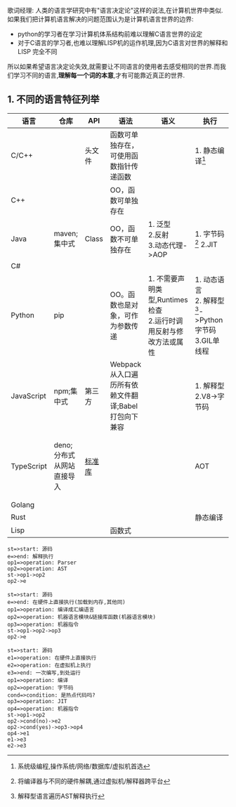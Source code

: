 歌词经理:
人类的语言学研究中有"语言决定论"这样的说法,在计算机世界中类似.如果我们把计算机语言解决的问题范围认为是计算机语言世界的边界:
- python的学习者在学习计算机体系结构前难以理解C语言世界的设定
- 对于C语言的学习者,也难以理解LISP机的运作机理,因为C语言对世界的解释和LISP 完全不同

所以如果希望语言决定论失效,就需要让不同语言的使用者去感受相同的世界.而我们学习不同的语言,**理解每一个词的本意**,才有可能靠近真正的世界.

## 1. 不同的语言特征列举
|    语言    |           仓库           |              API               |                语法                |                             语义                              |                            执行                            |                       集成                        |
| ---------- | ----------------------- | ------------------------------ | ---------------------------------- | ------------------------------------------------------------- | ---------------------------------------------------------- | ------------------------------------------------- |
| C/C++      |                         | 头文件                          | 函数可单独存在，可使用函数指针传递函数 |                                                               | 1. 静态编译[^静态编译]                                       |                                                   |
| C++        |                         |                                | OO，函数可单独存在                   |                                                               |                                                            |                                                   |
| Java       | maven;集中式             | Class                          | OO，函数不可单独存在                 | 1. 泛型<br>2.反射<br>3.动态代理->AOP                           | 1. 字节码[^字节码] 2.JIT                                    |                                                   |
| C#         |                         |                                |                                    |                                                               |                                                            |                                                   |
| Python     | pip                     |                                | OO。函数也是对象，可作为参数传递      | 1. 不需要声明类型,Runtimes检查<br>2.运行时调用反射与修改方法或属性 | 1. 动态语言<br>2. 解释型[^解析型]->Python字节码<br>3.GIL单线程 |                                                   |
| JavaScript | npm;集中式               | 第三方                          | Webpack从入口遍历所有依赖文件翻译;Babel打包向下兼容                                   |                                                               | 1. 解释型<br>2.V8->字节码                                   |                                                   |
| TypeScript | deno;分布式从网站直接导入 | [标准库](https://deno.land/std) |                                    |                                                               | AOT                                                        | 内置打包/格式清理/测试/安装/文档生成/linting/脚本编译 |
| Golang     |                         |                                |                                    |                                                               |                                                            |                                                   |
| Rust       |                         |                                |                                    |                                                               | 静态编译                                                    |                                                   |
| Lisp       |                         |                                | 函数式                             |                                                               |                                                            |                                                   |


```flow
st=>start: 源码
e=>end: 解释执行
op1=>operation: Parser
op2=>operation: AST
st->op1->op2
op2->e
```

```flow
st=>start: 源码
e=>end: 在硬件上直接执行(加载到内存,其他同)
op1=>operation: 编译成汇编语言
op2=>operation: 机器语言模块&链接库函数(机器语言模块)
op3=>operation: 机器指令
st->op1->op2->op3
op2->e
```

[^静态编译]: 系统级编程,操作系统/网络/数据库/虚拟机首选
[^字节码]:将编译器与不同的硬件解耦,通过虚拟机/解释器跨平台
```flow
st=>start: 源码
e1=>operation: 在硬件上直接执行
e2=>operation: 在虚拟机上执行
e3=>end: 一次编写,到处运行
op1=>operation: 编译
op2=>operation: 字节码
cond=>condition: 是热点代码吗?
op3=>operation: JIT
op4=>operation: 机器指令
st->op1->op2
op2->cond(no)->e2
op2->cond(yes)->op3->op4
op4->e1
e1->e3
e2->e3
```
[^解析型]:解释型语言遍历AST解释执行